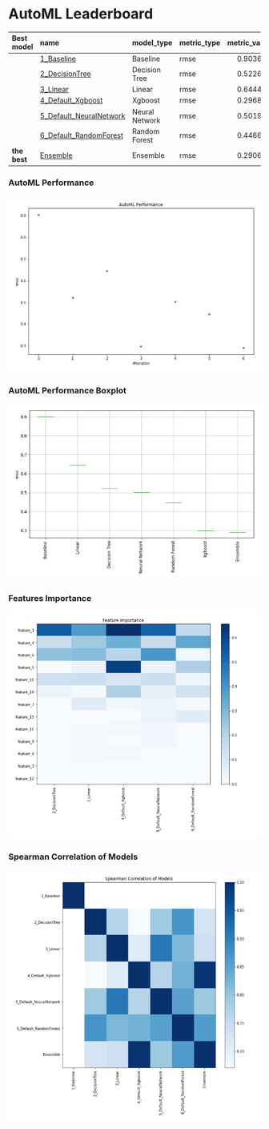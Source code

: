 # AutoML Leaderboard

| Best model   | name                                                         | model_type     | metric_type   |   metric_value |   train_time |
|:-------------|:-------------------------------------------------------------|:---------------|:--------------|---------------:|-------------:|
|              | [1_Baseline](1_Baseline/README.md)                           | Baseline       | rmse          |       0.903646 |         1.09 |
|              | [2_DecisionTree](2_DecisionTree/README.md)                   | Decision Tree  | rmse          |       0.522681 |         5.63 |
|              | [3_Linear](3_Linear/README.md)                               | Linear         | rmse          |       0.644481 |         4.26 |
|              | [4_Default_Xgboost](4_Default_Xgboost/README.md)             | Xgboost        | rmse          |       0.296816 |        13.82 |
|              | [5_Default_NeuralNetwork](5_Default_NeuralNetwork/README.md) | Neural Network | rmse          |       0.501989 |         1.92 |
|              | [6_Default_RandomForest](6_Default_RandomForest/README.md)   | Random Forest  | rmse          |       0.446661 |         8.98 |
| **the best** | [Ensemble](Ensemble/README.md)                               | Ensemble       | rmse          |       0.290669 |         0.33 |

### AutoML Performance
![AutoML Performance](ldb_performance.png)

### AutoML Performance Boxplot
![AutoML Performance Boxplot](ldb_performance_boxplot.png)

### Features Importance
![features importance across models](features_heatmap.png)



### Spearman Correlation of Models
![models spearman correlation](correlation_heatmap.png)

